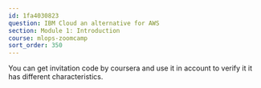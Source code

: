 ```yaml
---
id: 1fa4030823
question: IBM Cloud an alternative for AWS
section: Module 1: Introduction
course: mlops-zoomcamp
sort_order: 350
---
```


You can get invitation code by coursera and use it in account to verify it it has different characteristics.


